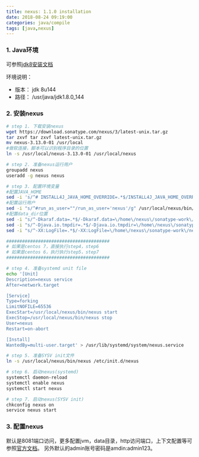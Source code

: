 ```yaml
---
title: nexus: 1.1.0 installation
date: 2018-08-24 09:19:00
categories: java/compile
tags: [java,nexus]
---
```


### 1. Java环境
可参照[jdk8安装文档](https://github.com/xiaotuanyu120/linux-Operation-and-maintenance-manual/blob/master/java/jvm/jdk_1.1.1_1.8_installation.md)

环境说明：
- 版本： jdk 8u144
- 路径： /usr/java/jdk1.8.0_144

### 2. 安装nexus
``` bash
# step 1. 下载安装nexus
wget https://download.sonatype.com/nexus/3/latest-unix.tar.gz
tar zxvf tar zxvf latest-unix.tar.gz
mv nexus-3.13.0-01 /usr/local
#做软连接，脚本可以识别程序目录的位置
ln -s /usr/local/nexus-3.13.0-01 /usr/local/nexus

# step 2. 准备nexus运行用户
groupadd nexus
useradd -g nexus nexus

# step 3. 配置环境变量
#配置JAVA_HOME
sed -i 's/^# INSTALL4J_JAVA_HOME_OVERRIDE=.*$/INSTALL4J_JAVA_HOME_OVERRIDE=\/usr\/java\/jdk1.8.0_144/g' /usr/local/nexus/bin/nexus
#配置运行用户
sed -i "s/^#run_as_user=""/run_as_user='nexus'/g" /usr/local/nexus/bin/nexus.rc
#配置data_dir位置
sed -i "s/^-Dkaraf.data=.*$/-Dkaraf.data=\/home\/nexus\/sonatype-work\/nexus3/g" /usr/local/nexus/bin/nexus.vmoptions
sed -i "s/^-Djava.io.tmpdir=.*$/-Djava.io.tmpdir=\/home\/nexus\/sonatype-work\/nexus3\/tmp/g" /usr/local/nexus/bin/nexus.vmoptions
sed -i "s/^-XX:LogFile=.*$/-XX:LogFile=\/home\/nexus\/sonatype-work\/nexus3\/log\/jvm.log/g" /usr/local/nexus/bin/nexus.vmoptions

#######################################
# 如果是centos 7，直接执行step4，step6
# 如果是centos 6，执行执行step5，step7
#######################################

# step 4. 准备systemd unit file
echo '[Unit]
Description=nexus service
After=network.target

[Service]
Type=forking
LimitNOFILE=65536
ExecStart=/usr/local/nexus/bin/nexus start
ExecStop=/usr/local/nexus/bin/nexus stop
User=nexus
Restart=on-abort

[Install]
WantedBy=multi-user.target' > /usr/lib/systemd/system/nexus.service

# step 5. 准备SYSV init文件
ln -s /usr/local/nexus/bin/nexus /etc/init.d/nexus

# step 6. 启动nexus(systemd)
systemctl daemon-reload
systemctl enable nexus
systemctl start nexus

# step 7. 启动nexus(SYSV init)
chkconfig nexus on
service nexus start
```

### 3. 配置nexus
默认是8081端口访问，更多配置jvm，data目录，http访问端口，上下文配置等可参照[官方文档](https://help.sonatype.com/repomanager3/installation/configuring-the-runtime-environment)。 另外默认的admin账号密码是amdin:admin123。